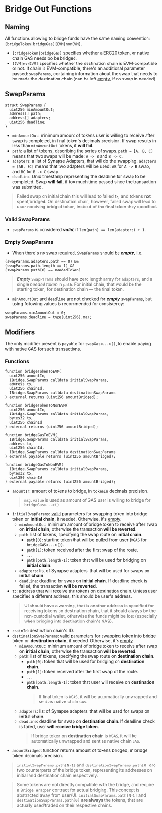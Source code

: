 # Bridge Out Functions

## Naming

All functions allowing to bridge funds have the same naming convention: `[bridgeToken|bridgeGas][EVM|nonEVM]`.

- `[bridgeToken|bridgeGas]` specifies whether a ERC20 token, or native chain GAS needs bo be bridged.
- `[EVM|nonEVM]` specifies whether the destination chain is EVM-compatible or not. If chain is EVM-compatible, there's an additional parameter passed: `swapParams`, containing information about the swap that needs to be made the destination chain (can be left [empty](#empty-swapparams), if no swap in needed).

## SwapParams

```solidity
struct SwapParams {
  uint256 minAmountOut;
  address[] path;
  address[] adapters;
  uint256 deadline;
}

```

- `minAmountOut`: minimum amount of tokens user is willing to receive after swap is completed, in final token's decimals precision. If swap results in less than `minAmountOut` tokens, it **will fail**.
- `path`: a list of tokens, describing the series of swaps. `path = [A, B, C]` means that two swaps will be made: `A -> B` and `B -> C`.
- `adapters`: a list of Synapse Adapters, that will do the swapping. `adapters = [AB, BC]` means that two adapters will be used: `AB` for `A -> B` swap, and `BC` for `B -> C` swap.
- `deadline`: Unix timestamp representing the deadline for swap to be completed. Swap **will fail**, if too much time passed since the transaction was submitted.

> Failed swap on initial chain this will lead to failed tx, and tokens **not** spent/bridged. On destination chain, however, failed swap will lead to user receiving bridged token, instead of the final token they specified.

### Valid SwapParams

- `swapParams` is considered **_valid_**, if `len(path) == len(adapters) + 1`.

### Empty SwapParams

- When there's no swap required, `SwapParams` should be **_empty_**, i.e.

```solidity
(swapParams.adapters.path == 0) &&
(swapParams.path.length == 1) &&
(swapParams.path[0] == neededToken)
```

> **_Empty_** `SwapParams` should have zero length array for `adapters`, and a single _needed token_ in `path`. For initial chain, that would be the starting token, for destination chain — the final token.

- `minAmountOut` and `deadline` are not checked for **_empty_** `swapParams`, but using following values is recommended for consistency:

```solidity
swapParams.minAmountOut = 0;
swapParams.deadline = type(uint256).max;
```

## Modifiers

The only modifier present is `payable` for `swapGas<...>()`, to enable paying with native GAS for such transactions.

### Functions

```solidity
function bridgeTokenToEVM(
  uint256 amountIn,
  IBridge.SwapParams calldata initialSwapParams,
  address to,
  uint256 chainId,
  IBridge.SwapParams calldata destinationSwapParams
) external returns (uint256 amountBridged);

function bridgeTokenToNonEVM(
  uint256 amountIn,
  IBridge.SwapParams calldata initialSwapParams,
  bytes32 to,
  uint256 chainId
) external returns (uint256 amountBridged);

function bridgeGasToEVM(
  IBridge.SwapParams calldata initialSwapParams,
  address to,
  uint256 chainId,
  IBridge.SwapParams calldata destinationSwapParams
) external payable returns (uint256 amountBridged);

function bridgeGasToNonEVM(
  IBridge.SwapParams calldata initialSwapParams,
  bytes32 to,
  uint256 chainId
) external payable returns (uint256 amountBridged);

```

- `amountIn`: amount of tokens to bridge, in `tokenIn` decimals precision.
  > `msg.value` is used as amount of GAS user is willing to bridge for `bridgeGas<...>()`
- `initialSwapParams`: [valid](#valid-swapparams) parameters for swapping token into bridge token on **initial chain**, if needed. Otherwise, it's [empty](#empty-swapparams).
  - `minAmountOut`: minimum amount of bridge token to receive after swap on **initial chain**, otherwise the transaction **will be reverted**.
  - `path`: list of tokens, specifying the swap route on **initial chain**.
    - `path[0]`: starting token that will be pulled from user (`WGAS` for `bridgeGAS<...>()`).
    - `path[1]`: token received after the first swap of the route.
    - `...`
    - `path[path.length-1]`: token that will be used for bridging on **initial chain**.
  - `adapters`: list of Synapse adapters, that will be used for swaps on **initial chain**.
  - `deadline`: deadline for swap on **initial chain**. If deadline check is failed, the transaction **will be reverted**.
- `to`: address that will receive the tokens on destination chain. Unless user specified a different address, this should be user's address.
  > UI should have a warning, that is another address is specified for receiving tokens on destination chain, that it should always be the non-custodial wallet, otherwise the funds might be lost (especially when bridging into destination chain's GAS).
- `chainId`: destination chain's ID.
- `destinationSwapParams`: [valid](#valid-swapparams) parameters for swapping token into bridge token on **destination chain**, if needed. Otherwise, it's [empty](#empty-swapparams).
  - `minAmountOut`: minimum amount of bridge token to receive after swap on **initial chain**, otherwise the transaction **will be reverted**.
  - `path`: list of tokens, specifying the swap route on **destination chain**.
    - `path[0]`: token that will be used for bridging on **destination chain**.
    - `path[1]`: token received after the first swap of the route.
    - `...`
    - `path[path.length-1]`: token that user will receive on **destination chain**.
      > If final token is `WGAS`, it will be automatically unwrapped and sent as native chain `GAS`.
  - `adapters`: list of Synapse adapters, that will be used for swaps on **initial chain**.
  - `deadline`: deadline for swap on **destination chain**. If deadline check is failed, user **will receive bridge token**.
    > If bridge token on **destination chain** is `WGAS`, it will be automatically unwrapped and sent as native chain `GAS`.
- `amountBridged`: function returns amount of tokens bridged, in bridge token decimals precision.

> `initialSwapParams.path[N-1]` and `destinationSwapParams.path[0]` are two counterparts of the bridge token, representing its addresses on initial and destination chain respectively.

> Some tokens are not directly compatible with the bridge, and require a `Bridge Wrapper` contract for actual bridging. This concept is abstracted away from user/UI. `initialSwapParams.path[N-1]` and `destinationSwapParams.path[0]` **are always** the tokens, that are actually used/traded on their respective chains.
